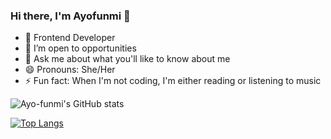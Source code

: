 ### Hi there, I'm Ayofunmi 👋

- 🌱 Frontend Developer
- 👯 I’m open to opportunities
- 💬 Ask me about what you'll like to know about me
- 😄 Pronouns: She/Her
- ⚡ Fun fact: When I'm not coding, I'm either reading or listening to music


![Ayo-funmi's GitHub stats](https://github-readme-stats.vercel.app/api?username=Ayo-funmi&show_icons=true&theme=radical)

[![Top Langs](https://github-readme-stats.vercel.app/api/top-langs/?username=Ayo-funmi)](https://github.com/Ayo-funmi/github-readme-stats)
